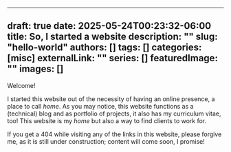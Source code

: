 <!-- markdownlint-capture --><!-- markdownlint-disable MD001 MD005 MD041 MD022 -->
---
draft: true
date: 2025-05-24T00:23:32-06:00
title: So, I started a website
description: ""
slug: "hello-world"
authors: []
tags: []
categories: [misc]
externalLink: ""
series: []
featuredImage: ""
images: []
--
<!-- markdownlint-restore -->
Welcome!

I started this website out of the necessity of having an online
presence, a place to call *home*. As you may notice, this website
functions as a (technical) blog and as portfolio of projects, it also
has my curriculum vitae, too! This website is my *home* but also a way
to find clients to work for.

If you get a 404 while visiting any of the links in this website,
please forgive me, as it is still under construction; content will
come soon, I promise!
